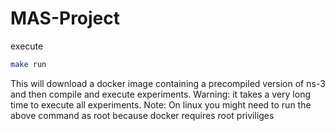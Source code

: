 # MAS-Project
execute
```bash
make run
```

This will download a docker image containing a precompiled version of ns-3 and then compile and execute experiments.
Warning: it takes a very long time to execute all experiments.
Note: On linux you might need to run the above command as root because docker requires root priviliges